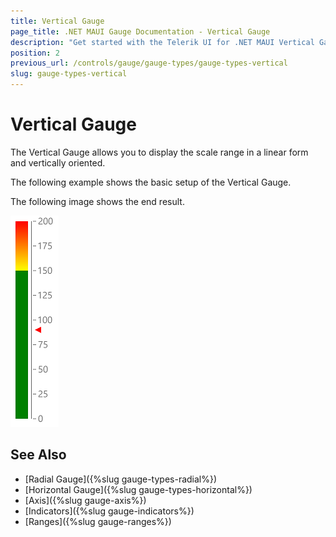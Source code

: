 ```yaml
---
title: Vertical Gauge
page_title: .NET MAUI Gauge Documentation - Vertical Gauge
description: "Get started with the Telerik UI for .NET MAUI Vertical Gauge and add the control to your .NET MAUI project."
position: 2
previous_url: /controls/gauge/gauge-types/gauge-types-vertical
slug: gauge-types-vertical
---
```


# Vertical Gauge

The Vertical Gauge allows you to display the scale range in a linear form and vertically oriented.

The following example shows the basic setup of the Vertical Gauge.

<snippet id='gauge-types-verticalgauge-xaml'/>

The following image shows the end result.

![Vertical Gauge](../images/gauge-types-vertical-gauge-0.png)

## See Also

- [Radial Gauge]({%slug gauge-types-radial%})
- [Horizontal Gauge]({%slug gauge-types-horizontal%})
- [Axis]({%slug gauge-axis%})
- [Indicators]({%slug gauge-indicators%})
- [Ranges]({%slug gauge-ranges%})

